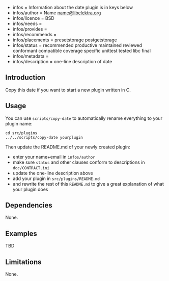 - infos = Information about the date plugin is in keys below
- infos/author = Name <name@libelektra.org>
- infos/licence = BSD
- infos/needs =
- infos/provides =
- infos/recommends =
- infos/placements = presetstorage postgetstorage
- infos/status = recommended productive maintained reviewed conformant compatible coverage specific unittest tested libc final
- infos/metadata =
- infos/description = one-line description of date

## Introduction ##

Copy this date if you want to start a new
plugin written in C.

## Usage ##

You can use `scripts/copy-date`
to automatically rename everything to your
plugin name:

	cd src/plugins
	../../scripts/copy-date yourplugin

Then update the README.md of your newly created plugin:

- enter your name+email in `infos/author`
- make sure `status` and other clauses conform to
  descriptions in `doc/CONTRACT.ini`
- update the one-line description above
- add your plugin in `src/plugins/README.md`
- and rewrite the rest of this `README.md` to give a great
  explanation of what your plugin does

## Dependencies ##

None.

## Examples ##

TBD

## Limitations ##

None.
